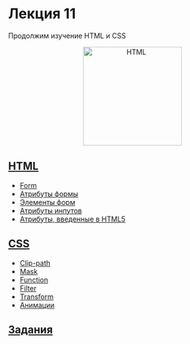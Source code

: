 # Лекция 11

Продолжим изучение HTML и CSS

<p align="center">
    <img
        width='200'
        title='HTML'
        src="https://upload.wikimedia.org/wikipedia/commons/thumb/1/10/CSS3_and_HTML5_logos_and_wordmarks.svg/2000px-CSS3_and_HTML5_logos_and_wordmarks.svg.png"
    />
</p>

## [HTML](html-advanced.md)

- [Form](html-advanced.md#form)
- [Атрибуты формы](html-advanced.md#атрибуты-формы)
- [Элементы форм](html-advanced.md#элементы-форм)
- [Атрибуты инпутов](html-advanced.md#атрибуты-инпутов)
- [Атрибуты, введенные в HTML5](html-advanced.md#атрибуты-введенные-в-html5)

## [CSS](css-advanced.md)

- [Clip-path](css-advanced.md#сlip-path)
- [Mask](css-advanced.md#mask)
- [Function](css-advanced.md#function)
- [Filter](css-advanced.md#filter)
- [Transform](css-advanced.md#transform)
- [Анимации](css-advanced.md#анимации)

## [Задания](html-css-advanced-tasks.md)
